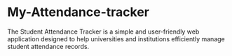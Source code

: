 # My-Attendance-tracker
The Student Attendance Tracker is a simple and user-friendly web application designed to help universities and institutions efficiently manage student attendance records.
